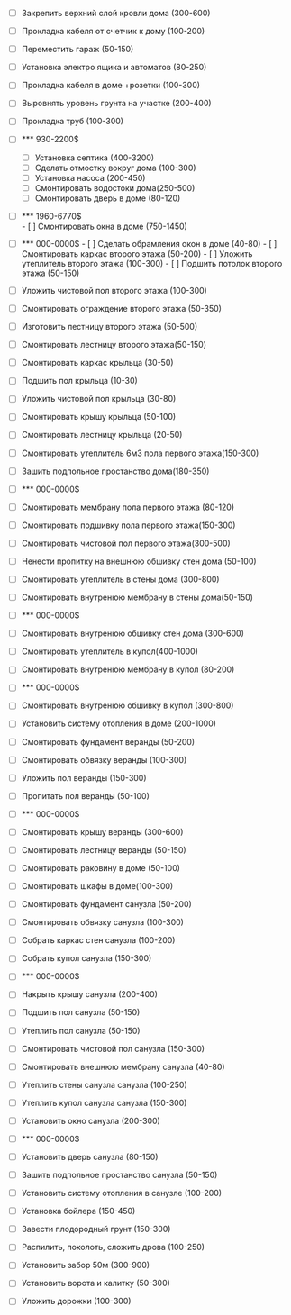 ﻿- [ ] Закрепить верхний слой кровли дома (300-600) 
- [ ] Прокладка кабеля от счетчик к дому (100-200)
- [ ] Переместить гараж (50-150)
- [ ] Установка электро ящика и автоматов (80-250)		
- [ ] Прокладка кабеля в доме +розетки (100-300)		
- [ ] Выровнять уровень грунта на участке (200-400)
- [ ] Прокладка труб (100-300)
- [ ] *** 930-2200$
	- [ ] Установка септика (400-3200)
   	- [ ] Сделать отмостку вокруг дома (100-300)		
	- [ ] Установка насоса (200-450)
	- [ ] Смонтировать водостоки дома(250-500)
	- [ ] Смонтировать дверь в доме (80-120)
- [ ] *** 1960-6770$		
		- [ ] Смонтировать окна	в доме (750-1450)
- [ ] *** 000-0000$
			- [ ] Сделать обрамления окон в доме (40-80)
			- [ ] Смонтировать каркас второго этажа (50-200)
			- [ ] Уложить утеплитель второго этажа (100-300) 
			- [ ] Подшить потолок второго этажа (50-150) 
- [ ] Уложить чистовой пол  второго этажа (100-300)
- [ ] Смонтировать ограждение второго этажа (50-350)
- [ ] Изготовить лестницу второго этажа (50-500)	
- [ ] Смонтировать лестницу второго этажа(50-150)
- [ ] Смонтировать каркас крыльца (30-50)  
- [ ] Подшить пол крыльца (10-30)
- [ ] Уложить чистовой пол крыльца (30-80) 
- [ ] Смонтировать крышу крыльца (50-100)
- [ ] Смонтировать лестницу крыльца (20-50)		
- [ ] Смонтировать утеплитель 6м3 пола первого этажа(150-300) 		
- [ ] Зашить подпольное простанство дома(180-350)
- [ ] *** 000-0000$	
- [ ] Смонтировать мембрану пола первого этажа (80-120)		
- [ ] Смонтировать подшивку пола первого этажа(150-300)
- [ ] Смонтировать чистовой пол первого этажа(300-500)
- [ ] Ненести пропитку на внешнюю обшивку стен дома (50-100)
- [ ] Смонтировать утеплитель в стены дома (300-800)			
- [ ] Смонтировать внутренюю мембрану в стены дома(50-150)
- [ ] *** 000-0000$	
- [ ] Смонтировать внутренюю обшивку стен дома (300-600)
- [ ] Смонтировать утеплитель в купол(400-1000) 			
- [ ] Смонтировать внутренюю мембрану в купол (80-200)
- [ ] *** 000-0000$	
- [ ] Смонтировать внутренюю обшивку в купол (300-800)		
- [ ] Установить систему отопления в доме (200-1000)
- [ ] Смонтировать фундамент веранды (50-200)
- [ ] Смонтировать обвязку веранды (100-300) 
- [ ] Уложить пол веранды (150-300) 
- [ ] Пропитать пол веранды (50-100)
- [ ] *** 000-0000$		
- [ ] Смонтировать крышу веранды (300-600)
- [ ] Смонтировать лестницу веранды (50-150)
- [ ] Смонтировать раковину в доме (50-100)
- [ ] Смонтировать шкафы в доме(100-300)
- [ ] Смонтировать фундамент санузла (50-200)
- [ ] Смонтировать обвязку санузла (100-300)
- [ ] Собрать каркас стен санузла (100-200)
- [ ] Собрать купол санузла (150-300)
- [ ] *** 000-0000$
- [ ] Накрыть крышу санузла (200-400)
- [ ] Подшить пол санузла (50-150)		
- [ ] Утеплить пол санузла (50-150)
- [ ] Смонтировать чистовой пол санузла (150-300)
- [ ] Смонтировать внешнюю мембрану	санузла (40-80)	
- [ ] Утеплить стены санузла санузла (100-250)
- [ ] Утеплить купол санузла санузла (150-300)
- [ ] Установить окно санузла (200-300)
- [ ] *** 000-0000$
- [ ] Установить дверь санузла (80-150)
- [ ] Зашить подпольное простанство санузла (50-150)
- [ ] Установить систему отопления в санузле (100-200)	
- [ ] Установка бойлера (150-450)  	
- [ ] Завести плодородный грунт (150-300)
- [ ] Распилить, поколоть, сложить дрова (100-250)			
- [ ] Установить забор 50м (300-900)
- [ ] Установить ворота и калитку (50-300)
- [ ] Уложить дорожки (100-300)


		

